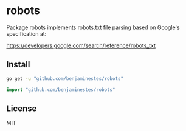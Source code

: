 # robots

Package robots implements robots.txt file parsing based on Google's
specification at:

https://developers.google.com/search/reference/robots_txt

## Install

```sh
go get -u "github.com/benjaminestes/robots"
```

```go
import "github.com/benjaminestes/robots"
```

## License

MIT
